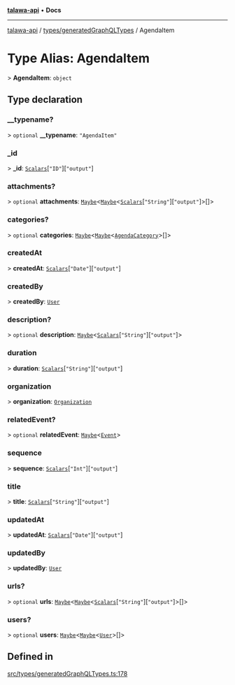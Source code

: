 [**talawa-api**](../../../README.md) • **Docs**

***

[talawa-api](../../../modules.md) / [types/generatedGraphQLTypes](../README.md) / AgendaItem

# Type Alias: AgendaItem

\> **AgendaItem**: `object`

## Type declaration

### \_\_typename?

\> `optional` **\_\_typename**: `"AgendaItem"`

### \_id

\> **\_id**: [`Scalars`](Scalars.md)\[`"ID"`\]\[`"output"`\]

### attachments?

\> `optional` **attachments**: [`Maybe`](Maybe.md)\<[`Maybe`](Maybe.md)\<[`Scalars`](Scalars.md)\[`"String"`\]\[`"output"`\]\>[]\>

### categories?

\> `optional` **categories**: [`Maybe`](Maybe.md)\<[`Maybe`](Maybe.md)\<[`AgendaCategory`](AgendaCategory.md)\>[]\>

### createdAt

\> **createdAt**: [`Scalars`](Scalars.md)\[`"Date"`\]\[`"output"`\]

### createdBy

\> **createdBy**: [`User`](User.md)

### description?

\> `optional` **description**: [`Maybe`](Maybe.md)\<[`Scalars`](Scalars.md)\[`"String"`\]\[`"output"`\]\>

### duration

\> **duration**: [`Scalars`](Scalars.md)\[`"String"`\]\[`"output"`\]

### organization

\> **organization**: [`Organization`](Organization.md)

### relatedEvent?

\> `optional` **relatedEvent**: [`Maybe`](Maybe.md)\<[`Event`](Event.md)\>

### sequence

\> **sequence**: [`Scalars`](Scalars.md)\[`"Int"`\]\[`"output"`\]

### title

\> **title**: [`Scalars`](Scalars.md)\[`"String"`\]\[`"output"`\]

### updatedAt

\> **updatedAt**: [`Scalars`](Scalars.md)\[`"Date"`\]\[`"output"`\]

### updatedBy

\> **updatedBy**: [`User`](User.md)

### urls?

\> `optional` **urls**: [`Maybe`](Maybe.md)\<[`Maybe`](Maybe.md)\<[`Scalars`](Scalars.md)\[`"String"`\]\[`"output"`\]\>[]\>

### users?

\> `optional` **users**: [`Maybe`](Maybe.md)\<[`Maybe`](Maybe.md)\<[`User`](User.md)\>[]\>

## Defined in

[src/types/generatedGraphQLTypes.ts:178](https://github.com/PalisadoesFoundation/talawa-api/blob/67d017fd9312183a6b2bae1b160bc814f56ab5c2/src/types/generatedGraphQLTypes.ts#L178)
